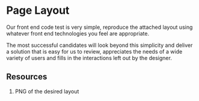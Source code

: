 # Page Layout

Our front end code test is very simple, reproduce the attached layout using whatever front end technologies you feel are appropriate.

The most successful candidates will look beyond this simplicity and deliver a solution that is easy for us to review, appreciates the needs of a wide variety of users and fills in the interactions left out by the designer.

## Resources

1. PNG of the desired layout
